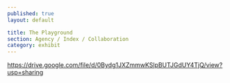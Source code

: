 ```yaml
---
published: true
layout: default

title: The Playground
section: Agency / Index / Collaboration
category: exhibit
---
```


https://drive.google.com/file/d/0Bydg1JXZmmwKSlpBUTJGdUY4TjQ/view?usp=sharing
